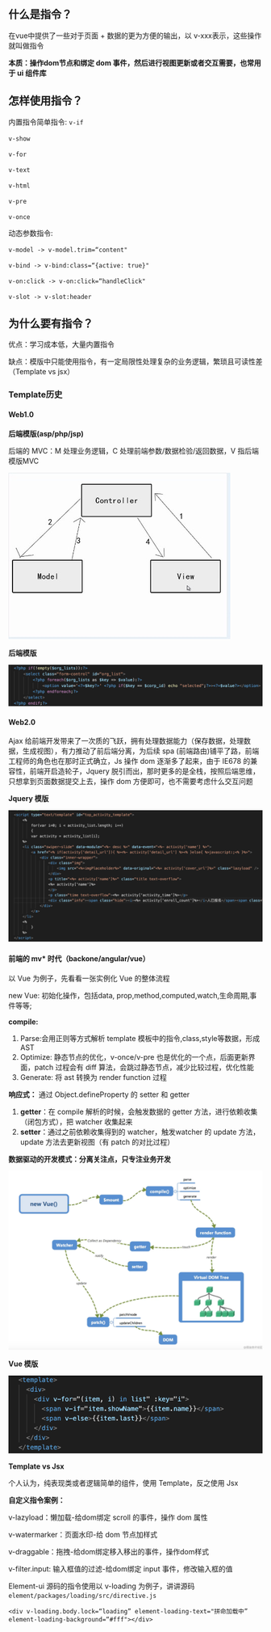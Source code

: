 ## 什么是指令？

在vue中提供了一些对于页面 + 数据的更为方便的输出，以 v-xxx表示，这些操作就叫做指令

**本质：操作dom节点和绑定 dom 事件，然后进行视图更新或者交互需要，也常用于 ui 组件库**

## 怎样使用指令？

内置指令简单指令:
`v-if`

`v-show`

`v-for`

`v-text`

`v-html`

`v-pre`

`v-once`

动态参数指令:

`v-model -> v-model.trim=“content"`

`v-bind -> v-bind:class=“{active: true}"`

`v-on:click -> v-on:click=“handleClick"`

`v-slot -> v-slot:header`

## 为什么要有指令？

优点：学习成本低，大量内置指令

缺点：模版中只能使用指令，有一定局限性处理复杂的业务逻辑，繁琐且可读性差（Template vs jsx）

### Template历史

#### Web1.0

**后端模版(asp/php/jsp)**

后端的 MVC：M 处理业务逻辑，C 处理前端参数/数据检验/返回数据，V 指后端模版MVC 

![b1b3f6e13e1e81e0a3e10eba48ed989a.jpeg](./asset/mvc.jpg)

**后端模版**

![a67b0f513ec01c71aa7a4ee31e9822f4.png](./asset/backend-temp.png)

#### Web2.0

Ajax 给前端开发带来了一次质的飞跃，拥有处理数据能力（保存数据，处理数据，生成视图），有力推动了前后端分离，为后续 spa (前端路由)铺平了路，前端工程师的角色也在那时正式确立，Js 操作 dom 逐渐多了起来，由于 IE678 的兼容性，前端开启造轮子，Jquery 脱引而出，那时更多的是全栈，按照后端思维，只想拿到页面数据提交上去，操作 dom 方便即可，也不需要考虑什么交互问题

**Jquery 模版**

![66b6c8b68798cf8d12816fb9a7e0056d.png](./asset/frontend-temp.png)

#### 前端的 mv* 时代（backone/angular/vue）

以 Vue 为例子，先看看一张实例化 Vue 的整体流程

new Vue: 初始化操作，包括data, prop,method,computed,watch,生命周期,事件等等;

**compile:** 

1. Parse:会用正则等方式解析 template 模板中的指令,class,style等数据，形成AST
2. Optimize: 静态节点的优化，v-once/v-pre 也是优化的一个点，后面更新界面，patch 过程会有 diff 算法，会跳过静态节点，减少比较过程，优化性能
3. Generate: 将 ast 转换为 render function 过程

**响应式：**
通过 Object.defineProperty 的 setter 和 getter

1. **getter**：在 compile 解析的时候，会触发数据的 getter 方法，进行依赖收集（闭包方式），把 watcher 收集起来
2. **setter**：通过之前依赖收集得到的 watcher，触发watcher 的 update 方法，update 方法去更新视图（有 patch 的对比过程）


**数据驱动的开发模式：分离关注点，只专注业务开发**

![0cba8577d7dac2d197141735f782818e.png](./asset/vue-progress.png)

**Vue 模版**

![aa672b9d4fb22b6503ef7f92050ddc33.png](./asset/vue-temp.png)

**Template vs Jsx**

个人认为，纯表现类或者逻辑简单的组件，使用 Template，反之使用 Jsx

**自定义指令案例：**

v-lazyload：懒加载-给dom绑定 scroll 的事件，操作 dom 属性

v-watermarker：页面水印-给 dom 节点加样式

v-draggable：拖拽-给dom绑定移入移出的事件，操作dom样式

v-filter.input: 输入框值的过滤-给dom绑定 input 事件，修改输入框的值

Element-ui 源码的指令使用以 v-loading 为例子，讲讲源码 `element/packages/loading/src/directive.js`

```
<div v-loading.body.lock=“loading” element-loading-text="拼命加载中” element-loading-background=“#fff"></div>
```